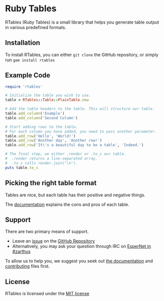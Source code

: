 # Ruby Tables

RTables (Ruby Tables) is a small library that helps you generate table output in various predefined formats.

## Installation

To install RTables, you can either `git clone` the GitHub repository, or simply run `gem install rtables`

## Example Code

```ruby
require 'rtables'

# Initialize the table you wish to use.
table = RTables::Table::PlainTable.new

# Add the table headers to the table. This will structure our table.
table.add_column('Example')
table.add_column('Second Column')

# Start adding rows to the table.
# For each column you have added, you need to pass another parameter.
table.add_row('Hello', 'World!')
table.add_row('Another day', 'Another row!')
table.add_row('It\'s a beautiful day to be a table', 'Indeed.')

# The final step, we either .render or .to_s our table.
#  .render returns a line-separated array,
#  .to_s calls render.join("\n").
puts table.to_s
```

## Picking the right table format

Tables are nice, but each table has their positive and negative things.

The [documentation](docs/tables) explains the cons and pros of each table.

## Support

There are two primary means of support.

- Leave an [issue](https://github.com/zarthus/rtables/issues/new) on the [GitHub Repository](https://github.com/zarthus/rtables)
- Alternatively, you may ask your question through IRC on [EsperNet in #zarthus](https://webchat.esper.net?channels=zarthus)

To allow us to help you, we suggest you seek out [the documentation](docs) and [contributing](CONTRIBUTING.md) files first.

## License

RTables is licensed under the [MIT license](LICENSE)
